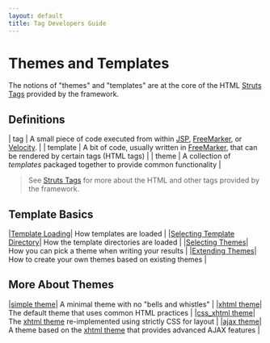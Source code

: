 ```yaml
---
layout: default
title: Tag Developers Guide
---
```


# Themes and Templates

The notions of "themes" and "templates" are at the core of the HTML [Struts Tags](struts-tags.html) provided by the framework.

## Definitions

| tag | A small piece of code executed from within [JSP](jsp.html), [FreeMarker](freemarker.html), or [Velocity](velocity.html). |
| template | A bit of code, usually written in [FreeMarker](freemarker.html), that can be rendered by certain tags (HTML tags) |
| theme | A  collection of _templates_  packaged together to provide common functionality |

> See [Struts Tags](struts-tags.html) for more about the HTML and other tags provided by the framework.

## Template Basics

|[Template Loading](template-loading.html)| How templates are loaded |
|[Selecting Template Directory](selecting-template-directory.html)| How the template directories are loaded |
|[Selecting Themes](selecting-themes.html)| How you can pick a theme when writing your results |
|[Extending Themes](extending-themes.html)| How to create your own themes based on existing themes |

## More About Themes

|[simple theme](simple-theme.html)| A minimal theme with no "bells and whistles" |
|[xhtml theme](xhtml-theme.html)| The default theme that uses common HTML practices |
|[css_xhtml theme](css-xhtml-theme.html)| The [xhtml theme](xhtml-theme.html) re-implemented using strictly CSS for layout |
|[ajax theme](ajax-theme.html)| A theme based on the [xhtml theme](xhtml-theme.html) that provides advanced AJAX features |
